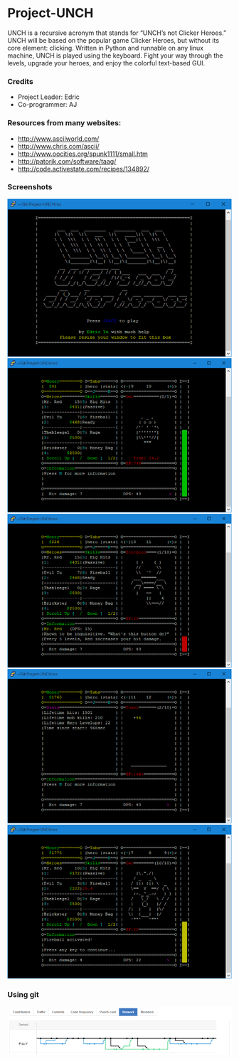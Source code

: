 # Project-UNCH
UNCH is a recursive acronym that stands for “UNCH’s not Clicker Heroes.” UNCH will be based on the popular game Clicker Heroes, but without its core element: clicking. Written in Python and runnable on any linux machine, UNCH is played using the keyboard. Fight your way through the levels, upgrade your heroes, and enjoy the colorful text-based GUI.

### Credits
- Project Leader: Edric
- Co-programmer: AJ

### Resources from many websites:
- http://www.asciiworld.com/
- http://www.chris.com/ascii/
- http://www.oocities.org/spunk1111/small.htm
- http://patorjk.com/software/taag/
- http://code.activestate.com/recipes/134892/

### Screenshots
<p align="center">
<img src="/screenshots/title.png?raw=true" 			alt="The title screen of Project-UNCH." 		title="Title Screen"><br>
<img src="/screenshots/boss.png?raw=true"	 		alt="A preview of a boss and its timer." 		title="Boss"><br>
<img src="/screenshots/information.png?raw=true" 	alt="The help and information system." 			title="Information System"><br>
<img src="/screenshots/statistics.png?raw=true"		alt="Some simple statistics in the stats tab." 	title="Statistics"><br>
<img src="/screenshots/skills.png?raw=true" 		alt="A skill  called fireball being used." 		title="Skills"><br>
</p>

### Using git
<img src="/screenshots/git.png?raw=true" title="GitHub">
